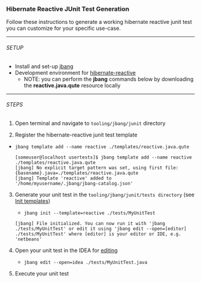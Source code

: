 ### Hibernate Reactive JUnit Test Generation

Follow these instructions to generate a working hibernate reactive junit test you can customize for your specific use-case.

---
###### SETUP

- Install and set-up [jbang](https://github.com/jbangdev/jbang)
- Development environment for [hibernate-reactive](https://github.com/hibernate/hibernate-reactive)
  * NOTE:  you can perform the **jbang** commands below by downloading the **reactive.java.qute** resource locally

---
###### STEPS
1. Open terminal and navigate to `tooling/jbang/junit` directory

2. Register the hibernate-reactive junit test template
 - `jbang template add --name reactive ./templates/reactive.java.qute`
   ```
   [someuser@localhost usertests]$ jbang template add --name reactive ./templates/reactive.java.qute
   [jbang] No explicit target pattern was set, using first file: {basename}.java=./templates/reactive.java.qute
   [jbang] Template 'reactive' added to '/home/myusername/.jbang/jbang-catalog.json'
   ```
3. Generate your unit test in the `tooling/jbang/junit/tests directory` (see [Init templates](https://github.com/jbangdev/jbang#init-templates))
    - `jbang init --template=reactive ./tests/MyUnitTest`
   ```
   [jbang] File initialized. You can now run it with 'jbang ./tests/MyUnitTest' or edit it using 'jbang edit --open=[editor] ./tests/MyUnitTest' where [editor] is your editor or IDE, e.g. 'netbeans'
   ```
4. Open your unit test in the IDEA for [editing](https://github.com/jbangdev/jbang#editing)
    - `jbang edit --open=idea ./tests/MyUnitTest.java`
    
5. Execute your unit test

